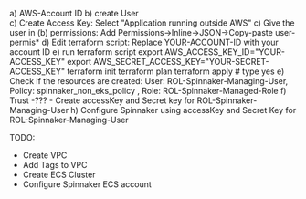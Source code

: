 a) AWS-Account ID
b) create User  
c) Create Access Key: Select "Application running outside AWS"
c) Give the user in (b) permissions: Add Permissions->Inline->JSON->Copy-paste user-permis*
d) Edit terraform script: Replace YOUR-ACCOUNT-ID with your account ID
e) run terraform script
export AWS_ACCESS_KEY_ID="YOUR-ACCESS_KEY"
export AWS_SECRET_ACCESS_KEY="YOUR-SECRET-ACCESS_KEY"
terraform init
terraform plan
terraform apply # type yes
e) Check if the resources are created: User: ROL-Spinnaker-Managing-User, Policy: spinnaker_non_eks_policy , Role: ROL-Spinnaker-Managed-Role
f) Trust -??? - Create accessKey and Secret key for ROL-Spinnaker-Managing-User
h) Configure Spinnaker using accessKey and Secret Key for ROL-Spinnaker-Managing-User


TODO:
- Create VPC
- Add Tags to VPC
- Create ECS Cluster
- Configure Spinnaker ECS account

